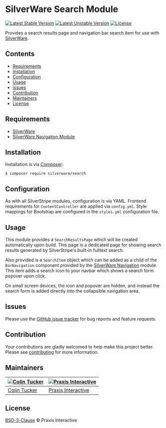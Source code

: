 # SilverWare Search Module

[![Latest Stable Version](https://poser.pugx.org/silverware/search/v/stable)](https://packagist.org/packages/silverware/search)
[![Latest Unstable Version](https://poser.pugx.org/silverware/search/v/unstable)](https://packagist.org/packages/silverware/search)
[![License](https://poser.pugx.org/silverware/search/license)](https://packagist.org/packages/silverware/search)

Provides a search results page and navigation bar search item for use with [SilverWare][silverware].

## Contents

- [Requirements](#requirements)
- [Installation](#installation)
- [Configuration](#configuration)
- [Usage](#usage)
- [Issues](#issues)
- [Contribution](#contribution)
- [Maintainers](#maintainers)
- [License](#license)

## Requirements

- [SilverWare][silverware]
- [SilverWare Navigation Module][silverware-navigation]

## Installation

Installation is via [Composer][composer]:

```
$ composer require silverware/search
```

## Configuration

As with all SilverStripe modules, configuration is via YAML.
Frontend requirements for `ContentController` are applied via `config.yml`.
Style mappings for Bootstrap are configured in the `styles.yml` configuration file.

## Usage

This module provides a `SearchResultsPage` which will be created automatically upon
build. This page is a dedicated page for showing search results generated by SilverStripe's
built-in fulltext search.

Also provided is a `SearchItem` object which can be added as a child of the `BarNavigation`
component provided by the [SilverWare Navigation][silverware-navigation] module. This item
adds a search icon to your navbar which shows a search form popover upon click.

On small screen devices, the icon and popover are hidden, and instead the search form is
added directly into the collapsible navigation area.

## Issues

Please use the [GitHub issue tracker][issues] for bug reports and feature requests.

## Contribution

Your contributions are gladly welcomed to help make this project better.
Please see [contributing](CONTRIBUTING.md) for more information.

## Maintainers

[![Colin Tucker](https://avatars3.githubusercontent.com/u/1853705?s=144)](https://github.com/colintucker) | [![Praxis Interactive](https://avatars2.githubusercontent.com/u/1782612?s=144)](https://www.praxis.net.au)
---|---
[Colin Tucker](https://github.com/colintucker) | [Praxis Interactive](https://www.praxis.net.au)

## License

[BSD-3-Clause](LICENSE.md) &copy; Praxis Interactive

[silverware]: https://github.com/praxisnetau/silverware
[silverware-navigation]: https://github.com/praxisnetau/silverware-navigation
[composer]: https://getcomposer.org
[issues]: https://github.com/praxisnetau/silverware-search/issues
